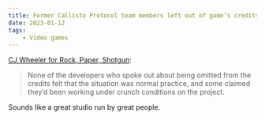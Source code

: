 ```yaml
---
title: Former Callisto Protocol team members left out of game’s credits
date: 2023-01-12
tags:
    - Video games
---
```


[CJ Wheeler for Rock, Paper, Shotgun](https://www.rockpapershotgun.com/ex-striking-distance-devs-say-they-were-omitted-from-the-callisto-protocols-credits):

> None of the developers who spoke out about being omitted from the credits felt that the situation was normal practice, and some claimed they’d been working under crunch conditions on the project.

Sounds like a great studio run by great people.